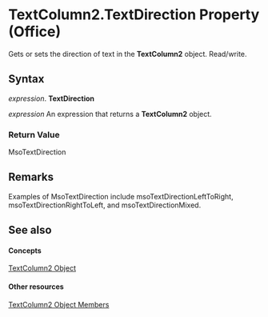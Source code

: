 
# TextColumn2.TextDirection Property (Office)

Gets or sets the direction of text in the  **TextColumn2** object. Read/write.


## Syntax

 _expression_. **TextDirection**

 _expression_ An expression that returns a **TextColumn2** object.


### Return Value

MsoTextDirection


## Remarks

Examples of MsoTextDirection include msoTextDirectionLeftToRight, msoTextDirectionRightToLeft, and msoTextDirectionMixed.


## See also


#### Concepts


[TextColumn2 Object](631387c1-2b7a-6c98-d05f-c054434c8b9d.md)
#### Other resources


[TextColumn2 Object Members](adfe4540-26e2-b315-6396-313169d503c6.md)
